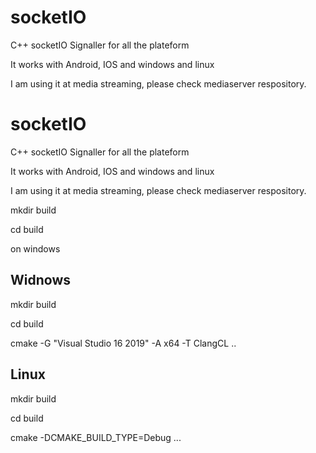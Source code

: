 # socketIO
C++ socketIO Signaller for all the plateform

It works with Android, IOS and windows and linux

I am using it at media streaming, please check mediaserver respository.

# socketIO
C++ socketIO Signaller for all the plateform

It works with Android, IOS and windows and linux

I am using it at media streaming, please check mediaserver respository.


mkdir build 

cd build 

on windows


## Widnows
mkdir build 

cd build

cmake -G "Visual Studio 16 2019" -A x64 -T ClangCL ..


## Linux
mkdir build 

cd build

cmake -DCMAKE_BUILD_TYPE=Debug ...
